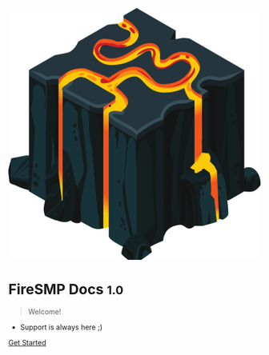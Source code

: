 ![logo](_media/firesmplogo.png)

# FireSMP Docs <small>1.0</small>

> Welcome!

- Support is always here ;)

[Get Started](#home)
